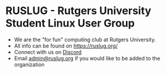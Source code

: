 # RUSLUG - Rutgers University Student Linux User Group
- We are the "for fun" computing club at Rutgers University.
- All info can be found on https://ruslug.org/
- Connect with us on [Discord](https://ruslug.org/discord)
- Email admin@ruslug.org if you would like to be added to the organization
